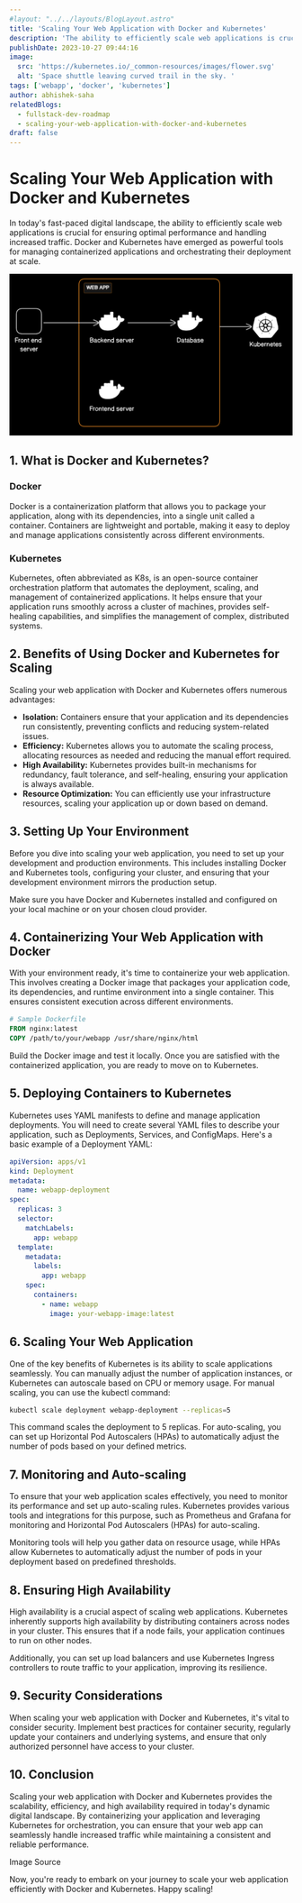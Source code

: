 ```yaml
---
#layout: "../../layouts/BlogLayout.astro"
title: 'Scaling Your Web Application with Docker and Kubernetes'
description: 'The ability to efficiently scale web applications is crucial for ensuring optimal performance and handling increased traffic. Docker and Kubernetes have emerged as powerful tools for managing containerized applications and orchestrating their deployment at scale'
publishDate: 2023-10-27 09:44:16
image:
  src: 'https://kubernetes.io/_common-resources/images/flower.svg'
  alt: 'Space shuttle leaving curved trail in the sky. '
tags: ['webapp', 'docker', 'kubernetes']
author: abhishek-saha
relatedBlogs:
  - fullstack-dev-roadmap
  - scaling-your-web-application-with-docker-and-kubernetes
draft: false
---
```


# Scaling Your Web Application with Docker and Kubernetes

In today's fast-paced digital landscape, the ability to efficiently scale web applications is crucial for ensuring optimal performance and handling increased traffic. Docker and Kubernetes have emerged as powerful tools for managing containerized applications and orchestrating their deployment at scale.

![Architecture Diagram](../../assets/blogs/scaling-your-web-application-with-docker-and-kubernetes/diagram1.svg) <!-- Insert an image URL showing the architecture diagram here -->

## 1. What is Docker and Kubernetes?

### Docker

Docker is a containerization platform that allows you to package your application, along with its dependencies, into a single unit called a container. Containers are lightweight and portable, making it easy to deploy and manage applications consistently across different environments.

### Kubernetes

Kubernetes, often abbreviated as K8s, is an open-source container orchestration platform that automates the deployment, scaling, and management of containerized applications. It helps ensure that your application runs smoothly across a cluster of machines, provides self-healing capabilities, and simplifies the management of complex, distributed systems.

## 2. Benefits of Using Docker and Kubernetes for Scaling

Scaling your web application with Docker and Kubernetes offers numerous advantages:

- **Isolation:** Containers ensure that your application and its dependencies run consistently, preventing conflicts and reducing system-related issues.
- **Efficiency:** Kubernetes allows you to automate the scaling process, allocating resources as needed and reducing the manual effort required.
- **High Availability:** Kubernetes provides built-in mechanisms for redundancy, fault tolerance, and self-healing, ensuring your application is always available.
- **Resource Optimization:** You can efficiently use your infrastructure resources, scaling your application up or down based on demand.

## 3. Setting Up Your Environment

Before you dive into scaling your web application, you need to set up your development and production environments. This includes installing Docker and Kubernetes tools, configuring your cluster, and ensuring that your development environment mirrors the production setup.

Make sure you have Docker and Kubernetes installed and configured on your local machine or on your chosen cloud provider.

## 4. Containerizing Your Web Application with Docker

With your environment ready, it's time to containerize your web application. This involves creating a Docker image that packages your application code, its dependencies, and runtime environment into a single container. This ensures consistent execution across different environments.

```dockerfile
# Sample Dockerfile
FROM nginx:latest
COPY /path/to/your/webapp /usr/share/nginx/html
```

Build the Docker image and test it locally. Once you are satisfied with the containerized application, you are ready to move on to Kubernetes.

## 5. Deploying Containers to Kubernetes

Kubernetes uses YAML manifests to define and manage application deployments. You will need to create several YAML files to describe your application, such as Deployments, Services, and ConfigMaps. Here's a basic example of a Deployment YAML:

```yaml
apiVersion: apps/v1
kind: Deployment
metadata:
  name: webapp-deployment
spec:
  replicas: 3
  selector:
    matchLabels:
      app: webapp
  template:
    metadata:
      labels:
        app: webapp
    spec:
      containers:
        - name: webapp
          image: your-webapp-image:latest
```

## 6. Scaling Your Web Application

One of the key benefits of Kubernetes is its ability to scale applications seamlessly. You can manually adjust the number of application instances, or Kubernetes can autoscale based on CPU or memory usage. For manual scaling, you can use the kubectl command:

```bash
kubectl scale deployment webapp-deployment --replicas=5
```

This command scales the deployment to 5 replicas. For auto-scaling, you can set up Horizontal Pod Autoscalers (HPAs) to automatically adjust the number of pods based on your defined metrics.

## 7. Monitoring and Auto-scaling

To ensure that your web application scales effectively, you need to monitor its performance and set up auto-scaling rules. Kubernetes provides various tools and integrations for this purpose, such as Prometheus and Grafana for monitoring and Horizontal Pod Autoscalers (HPAs) for auto-scaling.

Monitoring tools will help you gather data on resource usage, while HPAs allow Kubernetes to automatically adjust the number of pods in your deployment based on predefined thresholds.

## 8. Ensuring High Availability

High availability is a crucial aspect of scaling web applications. Kubernetes inherently supports high availability by distributing containers across nodes in your cluster. This ensures that if a node fails, your application continues to run on other nodes.

Additionally, you can set up load balancers and use Kubernetes Ingress controllers to route traffic to your application, improving its resilience.

## 9. Security Considerations

When scaling your web application with Docker and Kubernetes, it's vital to consider security. Implement best practices for container security, regularly update your containers and underlying systems, and ensure that only authorized personnel have access to your cluster.

## 10. Conclusion

Scaling your web application with Docker and Kubernetes provides the scalability, efficiency, and high availability required in today's dynamic digital landscape. By containerizing your application and leveraging Kubernetes for orchestration, you can ensure that your web app can seamlessly handle increased traffic while maintaining a consistent and reliable performance.

Image Source <!-- Insert a URL for your image source if necessary -->

Now, you're ready to embark on your journey to scale your web application efficiently with Docker and Kubernetes. Happy scaling!
